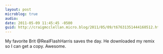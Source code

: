 ```yaml
---
layout: post
microblog: true
audio: 
date: 2011-05-09 11:45:45 -0500
guid: http://craigmcclellan.micro.blog/2011/05/09/t67631351444160512.html
---
```

My favorite Brit @RealFlashHarris saves the day.  He downloaded my remix so I can get a copy.  Awesome.

